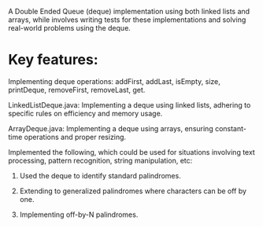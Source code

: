 A Double Ended Queue (deque) implementation using both linked lists and arrays, while involves writing tests for these implementations and solving real-world problems using the deque.

# Key features:

Implementing deque operations: addFirst, addLast, isEmpty, size, printDeque, removeFirst, removeLast, get.

LinkedListDeque.java: Implementing a deque using linked lists, adhering to specific rules on efficiency and memory usage.

ArrayDeque.java: Implementing a deque using arrays, ensuring constant-time operations and proper resizing.

Implemented the following, which could be used for situations involving text processing, pattern recognition, string manipulation, etc:

   1. Used the deque to identify standard palindromes.

   2. Extending to generalized palindromes where characters can be off by one.

   3. Implementing off-by-N palindromes.

